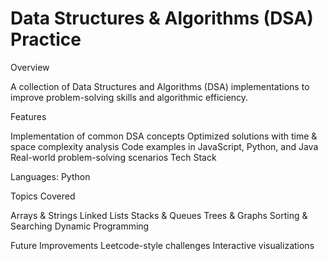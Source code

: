 # Data Structures & Algorithms (DSA) Practice

Overview

A collection of Data Structures and Algorithms (DSA) implementations to improve problem-solving skills and algorithmic efficiency.

Features

Implementation of common DSA concepts
Optimized solutions with time & space complexity analysis
Code examples in JavaScript, Python, and Java
Real-world problem-solving scenarios
Tech Stack

Languages: Python


Topics Covered

Arrays & Strings
Linked Lists
Stacks & Queues
Trees & Graphs
Sorting & Searching
Dynamic Programming

Future Improvements
Leetcode-style challenges
Interactive visualizations
